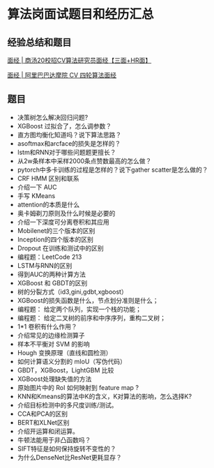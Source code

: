 # 算法岗面试题目和经历汇总
## 经验总结和题目
[面经 | 商汤20校招CV算法研究员面经【三面+HR面】](https://mp.weixin.qq.com/s?__biz=MzUxNjcxMjQxNg==&mid=2247491325&idx=2&sn=b9a3dffc5fbb5020778af1d8f51479aa&chksm=f9a26c72ced5e56402bd0ab16f107c38e30384d2c4114abe580b2d07cd2142cbb6613851cf8a&mpshare=1&scene=1&srcid=&sharer_sharetime=1567386860616&sharer_shareid=1fc0ef2b89b06e649b4a5f22b5f63081&key=5e617b328261c924afdabc00b95f79241f83fa4a74a7fab816dd2d5543bf0a2e93879dd211bbc88c925a4470548fc25b09f1559b43f4d5ba377ac6729ad238f75825f67c66a5bdfb6b3ab47ab4dc616f&ascene=1&uin=MTk4MjIzNjEwNg%3D%3D&devicetype=Windows+10&version=62060833&lang=zh_CN&pass_ticket=IfhEs%2BLadvS5VNRmapwsnpVFyhO9ZTXFx9MFm6qliWQTknD5QC9IP8Iftocx4W21)

[面经 | 阿里巴巴达摩院 CV 四轮算法面经](https://mp.weixin.qq.com/s?__biz=MzUxNjcxMjQxNg==&mid=2247491255&idx=2&sn=9f004a3893fbf7e957cf2438236ed00d&chksm=f9a26c38ced5e52e821f89cbebdab58341d6648b773d2f72223e7889bc00e75ae5ea2f281985&mpshare=1&scene=1&srcid=082968CyJ7d9eRLxUdS0nxcd&sharer_sharetime=1567435123723&sharer_shareid=1fc0ef2b89b06e649b4a5f22b5f63081&key=ac0fe4e69757810b9d2f3162f4023a989d1253b5b274ac85e2f8fd68f49ba81279b52b041406fd8d31d6e03ecf7ab4eca0259d3fb25688eb85a45046e127dac7b5d41087d991c35c40e756a9ce2e0ebe&ascene=1&uin=MTk4MjIzNjEwNg%3D%3D&devicetype=Windows+10&version=62060833&lang=zh_CN&pass_ticket=IfhEs%2BLadvS5VNRmapwsnpVFyhO9ZTXFx9MFm6qliWQTknD5QC9IP8Iftocx4W21)

## 题目
- 决策树怎么解决回归问题?
- XGBoost 过拟合了，怎么调参数？
- 直方图均衡化知道吗？说下算法思路？
- asoftmax和arcface的损失是怎样的？
- lstm和RNN对于哪些问题题更擅长？
- 从2w条样本中采样2000条点赞数最高的怎么做？
- pytorch中多卡训练的过程是怎样的？说下gather scatter是怎么做的？
- CRF HMM 区别和联系
- 介绍一下 AUC
- 手写 KMeans
- attention的本质是什么
- 奥卡姆剃刀原则及什么时候是必要的
- 介绍一下深度可分离卷积和其应用
- Mobilenet的三个版本的区别
- Inception的四个版本的区别
- Dropout 在训练和测试中的区别
- 编程题：LeetCode 213
- LSTM与RNN的区别
- 得到AUC的两种计算方法
- XGBoost 和 GBDT的区别
- 树的分裂方式（id3,gini,gdbt,xgboost）
- XGBoost的损失函数是什么，节点划分准则是什么；
- 编程题： 给定两个队列，实现一个栈的功能；
- 编程题： 给定二叉树的前序和中序序列，重构二叉树；
- 1*1 卷积有什么作用？
- 介绍常见的边缘检测算子
- 样本不平衡对 SVM 的影响
- Hough 变换原理（直线和圆检测）
- 如何计算语义分割的 mIoU（写伪代码）
- GBDT，XGBoost，LightGBM 比较
- XGBoost处理缺失值的方法
- 原始图片中的 RoI 如何映射到 feature map ?
- KNN和Kmeans的算法中K的含义，K对算法的影响，怎么选择K?
- 介绍目标检测中的多尺度训练/测试。
- CCA和PCA的区别
- BERT和XLNet区别
- 介绍开运算和闭运算。
- 牛顿法能用于非凸函数吗？
- SIFT特征是如何保持旋转不变性的？
- 为什么DenseNet比ResNet更耗显存？
